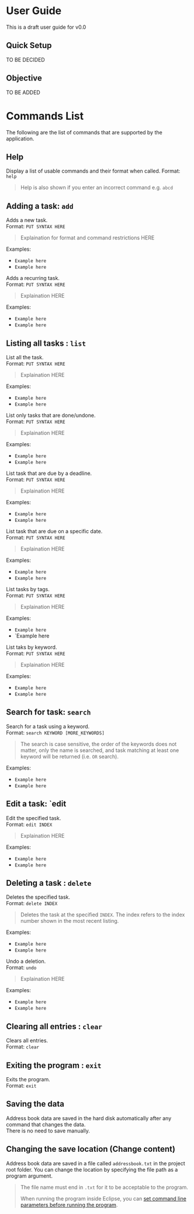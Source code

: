 # User Guide

This is a draft user guide for v0.0

## Quick Setup

TO BE DECIDED

## Objective

TO BE ADDED

# Commands List

The following are the list of commands that are supported by the application.

## Help

Display a list of usable commands and their format when called.
Format: `help`

> Help is also shown if you enter an incorrect command e.g. `abcd`
 
## Adding a task: `add`
Adds a new task.<br>
Format: `PUT SYNTAX HERE` 
 
> Explaination
> for format
> and command restrictions
> HERE

Examples: 
* `Example here`
* `Example here`

Adds a recurring task.<br>
Format: `PUT SYNTAX HERE` 
 
> Explaination
> HERE

Examples: 
* `Example here`
* `Example here`


## Listing all tasks : `list`
List all the task.<br>
Format: `PUT SYNTAX HERE` 
 
> Explaination
> HERE

Examples: 
* `Example here`
* `Example here`

List only tasks that are done/undone.<br>
Format: `PUT SYNTAX HERE` 
 
> Explaination
> HERE

Examples: 
* `Example here`
* `Example here`

List task that are due by a deadline.<br>
Format: `PUT SYNTAX HERE` 
 
> Explaination
> HERE

Examples: 
* `Example here`
* `Example here`

List task that are due on a specific date.<br>
Format: `PUT SYNTAX HERE` 
 
> Explaination
> HERE

Examples: 
* `Example here`
* `Example here`

List tasks by tags.<br>
Format: `PUT SYNTAX HERE` 
 
> Explaination
> HERE

Examples: 
* `Example here`
* `Example here

List taks by keyword.<br>
Format: `PUT SYNTAX HERE` 
 
> Explaination
> HERE

Examples: 
* `Example here`
* `Example here`

## Search for task: `search`
Search for a task using a keyword.<br>
Format: `search KEYWORD [MORE_KEYWORDS]`

> The search is case sensitive, the order of the keywords does not matter, only the name is searched, 
and task matching at least one keyword will be returned (i.e. `OR` search).

Examples: 
* `Example here`
* `Example here`

## Edit a task: `edit
Edit the specified task.<br>
Format: `edit INDEX` 
 
> Explaination
> HERE

Examples: 
* `Example here`
* `Example here`

## Deleting a task : `delete`
Deletes the specified task.<br>
Format: `delete INDEX`

> Deletes the task at the specified `INDEX`. 
  The index refers to the index number shown in the most recent listing.

Examples: 
* `Example here`
* `Example here`

Undo a deletion.<br>
Format: `undo` 
 
> Explaination
> HERE

Examples: 
* `Example here`
* `Example here`

## Clearing all entries : `clear`
Clears all entries.<br>
Format: `clear`  

## Exiting the program : `exit`
Exits the program.<br>
Format: `exit`  

## Saving the data 
Address book data are saved in the hard disk automatically after any command that changes the data.<br>
There is no need to save manually.

## Changing the save location (Change content)
Address book data are saved in a file called `addressbook.txt` in the project root folder.
You can change the location by specifying the file path as a program argument.<br>

> The file name must end in `.txt` for it to be acceptable to the program.
>
> When running the program inside Eclipse, you can 
  [set command line parameters before running the program](http://stackoverflow.com/questions/7574543/how-to-pass-console-arguments-to-application-in-eclipse).
